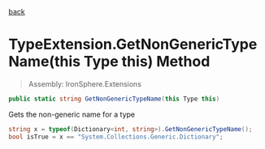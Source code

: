 ﻿

[back](/IronSphere.Extensions/types/TypeExtension)

# TypeExtension.GetNonGenericTypeName(this Type this) Method

> Assembly: IronSphere.Extensions

```csharp
public static string GetNonGenericTypeName(this Type this)
```

Gets the non-generic name for a type

```csharp
string x = typeof(Dictionary<int, string>).GetNonGenericTypeName();
bool isTrue = x == "System.Collections.Generic.Dictionary";
``` 